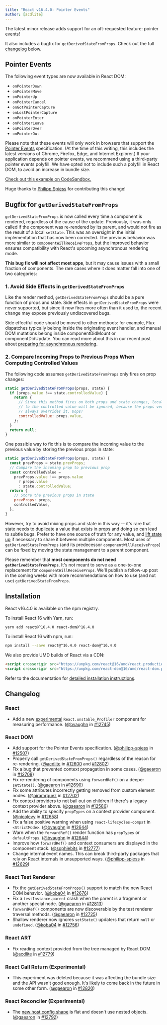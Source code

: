 ```yaml
---
title: "React v16.4.0: Pointer Events"
author: [acdlite]
---
```


The latest minor release adds support for an oft-requested feature: pointer events!

It also includes a bugfix for `getDerivedStateFromProps`. Check out the full [changelog](#changelog) below.

## Pointer Events

The following event types are now available in React DOM:

- `onPointerDown`
- `onPointerMove`
- `onPointerUp`
- `onPointerCancel`
- `onGotPointerCapture`
- `onLostPointerCapture`
- `onPointerEnter`
- `onPointerLeave`
- `onPointerOver`
- `onPointerOut`

Please note that these events will only work in browsers that support the [Pointer Events](https://developer.mozilla.org/en-US/docs/Web/API/Pointer_events) specification. (At the time of this writing, this includes the latest versions of Chrome, Firefox, Edge, and Internet Explorer.) If your application depends on pointer events, we recommend using a third-party pointer events polyfill. We have opted not to include such a polyfill in React DOM, to avoid an increase in bundle size.

[Check out this example on CodeSandbox.](codesandbox://16-4-release-blog-post/pointer-events-example)

Huge thanks to [Philipp Spiess](https://github.com/philipp-spiess) for contributing this change!

## Bugfix for `getDerivedStateFromProps`

`getDerivedStateFromProps` is now called every time a component is rendered, regardless of the cause of the update. Previously, it was only called if the component was re-rendered by its parent, and would not fire as the result of a local `setState`. This was an oversight in the initial implementation that has now been corrected. The previous behavior was more similar to `componentWillReceiveProps`, but the improved behavior ensures compatibility with React's upcoming asynchronous rendering mode.

**This bug fix will not affect most apps**, but it may cause issues with a small fraction of components. The rare cases where it does matter fall into one of two categories:

### 1. Avoid Side Effects in `getDerivedStateFromProps`

Like the render method, `getDerivedStateFromProps` should be a pure function of props and state. Side effects in `getDerivedStateFromProps` were never supported, but since it now fires more often than it used to, the recent change may expose previously undiscovered bugs.

Side effectful code should be moved to other methods: for example, Flux dispatches typically belong inside the originating event handler, and manual DOM mutations belong inside componentDidMount or componentDidUpdate. You can read more about this in our recent post about [preparing for asynchronous rendering](/blog/2018/03/27/update-on-async-rendering.html).

### 2. Compare Incoming Props to Previous Props When Computing Controlled Values

The following code assumes `getDerivedStateFromProps` only fires on prop changes:

```js
static getDerivedStateFromProps(props, state) {
  if (props.value !== state.controlledValue) {
    return {
      // Since this method fires on both props and state changes, local updates
      // to the controlled value will be ignored, because the props version
      // always overrides it. Oops!
      controlledValue: props.value,
    };
  }
  return null;
}
```

One possible way to fix this is to compare the incoming value to the previous value by storing the previous props in state:

```js
static getDerivedStateFromProps(props, state) {
  const prevProps = state.prevProps;
  // Compare the incoming prop to previous prop
  const controlledValue =
    prevProps.value !== props.value
      ? props.value
      : state.controlledValue;
  return {
    // Store the previous props in state
    prevProps: props,
    controlledValue,
  };
}
```

However, try to avoid mixing props and state in this way -- it's rare that state needs to duplicate a value that exists in props and doing so can lead to subtle bugs. Prefer to have one source of truth for any value, and [lift state up](/docs/lifting-state-up.html) if necessary to share it between multiple components. Most uses of `getDerivedStateFromProps` (and its predecessor `componentWillReceiveProps`) can be fixed by moving the state management to a parent component.

Please remember that **most components do not need `getDerivedStateFromProps`**. It's not meant to serve as a one-to-one replacement for `componentWillReceiveProps`. We'll publish a follow-up post in the coming weeks with more recommendations on how to use (and not use) `getDerivedStateFromProps`.

## Installation

React v16.4.0 is available on the npm registry.

To install React 16 with Yarn, run:

```bash
yarn add react@^16.4.0 react-dom@^16.4.0
```

To install React 16 with npm, run:

```bash
npm install --save react@^16.4.0 react-dom@^16.4.0
```

We also provide UMD builds of React via a CDN:

```html
<script crossorigin src="https://unpkg.com/react@16/umd/react.production.min.js"></script>
<script crossorigin src="https://unpkg.com/react-dom@16/umd/react-dom.production.min.js"></script>
```

Refer to the documentation for [detailed installation instructions](/docs/installation.html).

## Changelog

### React

* Add a new [experimental](https://github.com/reactjs/rfcs/pull/51) `React.unstable_Profiler` component for measuring performance. ([@bvaughn](https://github.com/bvaughn) in [#12745](https://github.com/facebook/react/pull/12745))

### React DOM

* Add support for the Pointer Events specification. ([@philipp-spiess](https://github.com/philipp-spiess) in [#12507](https://github.com/facebook/react/pull/12507))
* Properly call `getDerivedStateFromProps()` regardless of the reason for re-rendering. ([@acdlite](https://github.com/acdlite) in [#12600](https://github.com/facebook/react/pull/12600) and [#12802](https://github.com/facebook/react/pull/12802))
* Fix a bug that prevented context propagation in some cases. ([@gaearon](https://github.com/gaearon) in [#12708](https://github.com/facebook/react/pull/12708))
* Fix re-rendering of components using `forwardRef()` on a deeper `setState()`. ([@gaearon](https://github.com/gaearon) in [#12690](https://github.com/facebook/react/pull/12690))
* Fix some attributes incorrectly getting removed from custom element nodes. ([@airamrguez](https://github.com/airamrguez) in [#12702](https://github.com/facebook/react/pull/12702))
* Fix context providers to not bail out on children if there's a legacy context provider above. ([@gaearon](https://github.com/gaearon) in [#12586](https://github.com/facebook/react/pull/12586))
* Add the ability to specify `propTypes` on a context provider component. ([@nicolevy](https://github.com/nicolevy) in [#12658](https://github.com/facebook/react/pull/12658))
* Fix a false positive warning when using `react-lifecycles-compat` in `<StrictMode>`. ([@bvaughn](https://github.com/bvaughn) in [#12644](https://github.com/facebook/react/pull/12644))
* Warn when the `forwardRef()` render function has `propTypes` or `defaultProps`. ([@bvaughn](https://github.com/bvaughn) in [#12644](https://github.com/facebook/react/pull/12644))
* Improve how `forwardRef()` and context consumers are displayed in the component stack. ([@sophiebits](https://github.com/sophiebits) in [#12777](https://github.com/facebook/react/pull/12777))
* Change internal event names. This can break third-party packages that rely on React internals in unsupported ways. ([@philipp-spiess](https://github.com/philipp-spiess) in [#12629](https://github.com/facebook/react/pull/12629))

### React Test Renderer

* Fix the `getDerivedStateFromProps()` support to match the new React DOM behavior. ([@koba04](https://github.com/koba04) in [#12676](https://github.com/facebook/react/pull/12676))
* Fix a `testInstance.parent` crash when the parent is a fragment or another special node. ([@gaearon](https://github.com/gaearon) in [#12813](https://github.com/facebook/react/pull/12813))
* `forwardRef()` components are now discoverable by the test renderer traversal methods. ([@gaearon](https://github.com/gaearon) in [#12725](https://github.com/facebook/react/pull/12725))
* Shallow renderer now ignores `setState()` updaters that return `null` or `undefined`. ([@koba04](https://github.com/koba04) in [#12756](https://github.com/facebook/react/pull/12756))

### React ART

* Fix reading context provided from the tree managed by React DOM. ([@acdlite](https://github.com/acdlite) in [#12779](https://github.com/facebook/react/pull/12779))

### React Call Return (Experimental)

* This experiment was deleted because it was affecting the bundle size and the API wasn't good enough. It's likely to come back in the future in some other form. ([@gaearon](https://github.com/gaearon) in [#12820](https://github.com/facebook/react/pull/12820))

### React Reconciler (Experimental)

* The [new host config shape](https://github.com/facebook/react/blob/c601f7a64640290af85c9f0e33c78480656b46bc/packages/react-noop-renderer/src/createReactNoop.js#L82-L285) is flat and doesn't use nested objects. ([@gaearon](https://github.com/gaearon) in [#12792](https://github.com/facebook/react/pull/12792))
